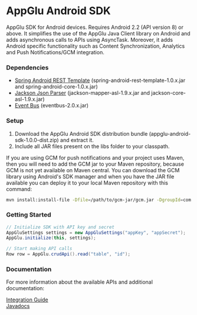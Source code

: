 AppGlu Android SDK
==================

AppGlu SDK for Android devices. Requires Android 2.2 (API version 8) or above.
It simplifies the use of the AppGlu Java Client library on Android and adds asynchronous calls to APIs using AsyncTask.
Moreover, it adds Android specific functionality such as Content Synchronization, Analytics and Push Notifications/GCM integration.

### Dependencies

* [Spring Android REST Template](http://www.springsource.org/spring-android) (spring-android-rest-template-1.0.x.jar and spring-android-core-1.0.x.jar)
* [Jackson Json Parser](http://jackson.codehaus.org) (jackson-mapper-asl-1.9.x.jar and jackson-core-asl-1.9.x.jar)
* [Event Bus](https://github.com/greenrobot/EventBus) (eventbus-2.0.x.jar)

### Setup

1. Download the AppGlu Android SDK distribution bundle (appglu-android-sdk-1.0.0-dist.zip) and extract it.
2. Include all JAR files present on the libs folder to your classpath.

If you are using GCM for push notifications and your project uses Maven, then you will need to add the GCM jar to your Maven repository, because GCM is not yet available on Maven central.
You can download the GCM library using Android's SDK manager and when you have the JAR file available you can deploy it to your local Maven repository with this command:

```sh
mvn install:install-file -Dfile=/path/to/gcm-jar/gcm.jar -DgroupId=com.google.android.gcm -DartifactId=gcm-client -Dversion=r3 -Dpackaging=jar
```

### Getting Started

```java
// Initialize SDK with API key and secret
AppGluSettings settings = new AppGluSettings("appKey", "appSecret");
AppGlu.initialize(this, settings);

// Start making API calls
Row row = AppGlu.crudApi().read("table", "id");
```

### Documentation

For more information about the available APIs and additional documentation:

[Integration Guide](https://github.com/appglu/appglu-androidsdk/wiki/Android-SDK-Integration-Guide)    
[Javadocs](http://appglu.github.com/appglu-androidsdk/javadoc/index.html)




